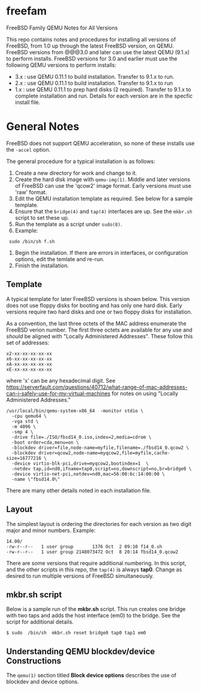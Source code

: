 # freefam
FreeBSD Family QEMU Notes for All Versions

This repo contains notes and procedures for installing all versions of FreeBSD, from 1.0 up through the latest FreeBSD version, on QEMU.
FreeBSD versions from @@@3.0 and later can use the latest QEMU (9.1.x) to perform installs.
FreeBSD versions for 3.0 and earlier must use the following QEMU versions to perform installs:
* 3.x : use QEMU 0.11.1 to build installation.  Transfer to 9.1.x to run.
* 2.x : use QEMU 0.11.1 to build installation.  Transfer to 9.1.x to run
* 1.x : use QEMU 0.11.1 to prep hard disks (2 required).  Transfer to 9.1.x to complete installation and run.
Details for each version are in the specfic install file.

# General Notes

FreeBSD does not support QEMU acceleration, so none of these installs use the ```-accel``` option.

The general procedure for a typical installation is as follows:
1. Create a new directory for work and change to it.
1. Create the hard disk image with ```qemu-img(1)```.
   Middle and later versions of FreeBSD can use the 'qcow2' image format.
   Early versions must use 'raw' format.
1. Edit the QEMU installation template as required.  See below for a sample template.
1. Ensure that the ```bridge(4)``` and ```tap(4)``` interfaces are up.  See the ```mkbr.sh``` script to set these up.
1. Run the template as a script under ```sudo(8)```.
1. Example:
````
 sudo /bin/sh f.sh
````
1. Begin the installation.  If there are errors in interfaces, or configuration options, edit the temlate and re-run.
1. Finish the installation.

## Template
A typical template for later FreeBSD versions is shown below.
This version does not use floppy disks for booting and has only one hard disk.
Early versions require two hard disks and one or two floppy disks for installation.

As a convention, the last three octets of the MAC address enumerate the FreeBSD verion number.
The first three octets are available for any use and *should* be aligned with "Locally Administered Addresses".
These follow this set of addresses:
````
x2-xx-xx-xx-xx-xx
x6-xx-xx-xx-xx-xx
xA-xx-xx-xx-xx-xx
xE-xx-xx-xx-xx-xx
````
where 'x' can be any hexadecimal digit.
See https://serverfault.com/questions/40712/what-range-of-mac-addresses-can-i-safely-use-for-my-virtual-machines for notes on using "Locally Administered Addresses."


````
/usr/local/bin/qemu-system-x86_64  -monitor stdio \
  -cpu qemu64 \
  -vga std \
  -m 4096 \
  -smp 4 \
  -drive file=./ISO/fbsd14_0.iso,index=2,media=cdrom \
  -boot order=cda,menu=on \
  -blockdev driver=file,node-name=myfile,filename=./fbsd14_0.qcow2 \
  -blockdev driver=qcow2,node-name=myqcow2,file=myfile,cache-size=16777216 \
  -device virtio-blk-pci,drive=myqcow2,bootindex=1  \
  -netdev tap,id=nd0,ifname=tap0,script=no,downscript=no,br=bridge0 \
  -device virtio-net-pci,netdev=nd0,mac=56:00:6c:14:00:00 \
  -name \"fbsd14.0\"
````
There are many other details noted in each installation file.

## Layout
The simplest layout is ordering the directories for each version as two digit major and minor numbers.
Example:
````
14.00/
-rw-r--r--   1 user group       1376 Oct  2 09:10 f14_0.sh
-rw-r--r--   1 user group 2148073472 Oct  8 20:14 fbsd14_0.qcow2
````
There are some versions that require additional numbering.
In this script, and the other scripts in this repo, the ```tap(4)``` is always **tap0**.
Change as desired to run multiple versions of FreeBSD simultaneously.

## mkbr.sh script
Below is a sample run of the **mkbr.sh** script.
This run creates one bridge with two taps and adds the host interface (em0) to the bridge.
See the script for additional details.
````
$ sudo  /bin/sh  mkbr.sh reset bridge0 tap0 tap1 em0
````
## Understanding QEMU blockdev/device Constructions
The ```qemu(1)``` section titled **Block device options** describes the use of blockdev and device options.


